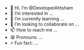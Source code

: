 - 👋 Hi, I’m @DeveloperAhtsham
- 👀 I’m interested in ...
- 🌱 I’m currently learning ...
- 💞️ I’m looking to collaborate on ...
- 📫 How to reach me ...
- 😄 Pronouns: ...
- ⚡ Fun fact: ...

<!---
DeveloperAhtsham/DeveloperAhtsham is a ✨ special ✨ repository because its `README.md` (this file) appears on your GitHub profile.
You can click the Preview link to take a look at your changes.
--->
